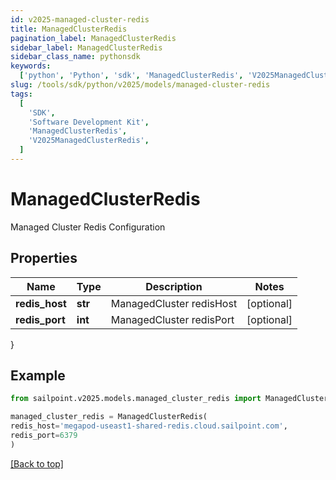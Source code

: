 ```yaml
---
id: v2025-managed-cluster-redis
title: ManagedClusterRedis
pagination_label: ManagedClusterRedis
sidebar_label: ManagedClusterRedis
sidebar_class_name: pythonsdk
keywords:
  ['python', 'Python', 'sdk', 'ManagedClusterRedis', 'V2025ManagedClusterRedis']
slug: /tools/sdk/python/v2025/models/managed-cluster-redis
tags:
  [
    'SDK',
    'Software Development Kit',
    'ManagedClusterRedis',
    'V2025ManagedClusterRedis',
  ]
---
```


# ManagedClusterRedis

Managed Cluster Redis Configuration

## Properties

| Name           | Type    | Description              | Notes      |
| -------------- | ------- | ------------------------ | ---------- |
| **redis_host** | **str** | ManagedCluster redisHost | [optional] |
| **redis_port** | **int** | ManagedCluster redisPort | [optional] |

}

## Example

```python
from sailpoint.v2025.models.managed_cluster_redis import ManagedClusterRedis

managed_cluster_redis = ManagedClusterRedis(
redis_host='megapod-useast1-shared-redis.cloud.sailpoint.com',
redis_port=6379
)

```

[[Back to top]](#)

